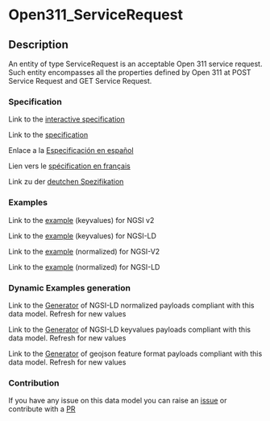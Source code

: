 # Open311_ServiceRequest

## Description 

An entity of type ServiceRequest is an acceptable Open 311 service request. Such entity encompasses all the properties defined by Open 311 at POST Service Request and GET Service Request.
### Specification

Link to the [interactive specification](https://swagger.lab.fiware.org/?url=https://github.com/smart-data-models/dataModel.IssueTracking/blob/master/Open311_ServiceRequest/swagger.yaml)

Link to the [specification](https://github.com/smart-data-models/dataModel.IssueTracking/blob/master/Open311_ServiceRequest/doc/spec.md)

Enlace a la [Especificación en español](https://github.com/smart-data-models/dataModel.IssueTracking/blob/master/Open311_ServiceRequest/doc/spec_ES.md)

Lien vers le [spécification en français](https://github.com/smart-data-models/dataModel.IssueTracking/blob/master/Open311_ServiceRequest/doc/spec_FR.md)

Link zu der [deutchen Spezifikation](https://github.com/smart-data-models/dataModel.IssueTracking/blob/master/Open311_ServiceRequest/doc/spec_DE.md)
### Examples

Link to the [example](https://github.com/smart-data-models/dataModel.IssueTracking/blob/master/Open311_ServiceRequest/examples/example.json) (keyvalues) for NGSI v2

Link to the [example](https://github.com/smart-data-models/dataModel.IssueTracking/blob/master/Open311_ServiceRequest/examples/example.jsonld) (keyvalues) for NGSI-LD

Link to the [example](https://github.com/smart-data-models/dataModel.IssueTracking/blob/master/Open311_ServiceRequest/examples/example-normalized.json) (normalized) for NGSI-V2

Link to the [example](https://github.com/smart-data-models/dataModel.IssueTracking/blob/master/Open311_ServiceRequest/examples/example-normalized.jsonld) (normalized) for NGSI-LD
### Dynamic Examples generation

Link to the [Generator](https://smartdatamodels.org/extra/ngsi-ld_generator_v0.92.php?schemaUrl=https://raw.githubusercontent.com/smart-data-models/dataModel.IssueTracking/master/Open311_ServiceRequest/schema.json&email=info@smartdatamodels.org) of NGSI-LD normalized payloads compliant with this data model. Refresh for new values

Link to the [Generator](https://smartdatamodels.org/extra/ngsi-ld_generator_keyvalues_v0.92.php?schemaUrl=https://raw.githubusercontent.com/smart-data-models/dataModel.IssueTracking/master/Open311_ServiceRequest/schema.json&email=info@smartdatamodels.org) of NGSI-LD keyvalues payloads compliant with this data model. Refresh for new values

Link to the [Generator](https://smartdatamodels.org/extra/geojson_features_generator_v1.0.php?schemaUrl=https://raw.githubusercontent.com/smart-data-models/dataModel.IssueTracking/master/Open311_ServiceRequest/schema.json&email=info@smartdatamodels.org) of geojson feature format payloads compliant with this data model. Refresh for new values
### Contribution

 If you have any issue on this data model you can raise an [issue](https://github.com/smart-data-models/dataModel.IssueTracking/issues)  or contribute with a [PR](https://github.com/smart-data-models/dataModel.IssueTracking/pulls)